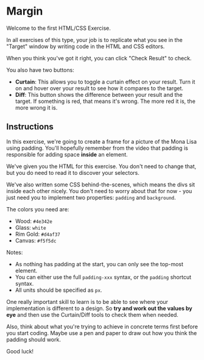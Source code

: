 # Margin

Welcome to the first HTML/CSS Exercise.

In all exercises of this type, your job is to replicate what you see in the "Target" window by writing code in the HTML and CSS editors.

When you think you've got it right, you can click "Check Result" to check.

You also have two buttons:

- **Curtain**: This allows you to toggle a curtain effect on your result. Turn it on and hover over your result to see how it compares to the target.
- **Diff**: This button shows the difference between your result and the target. If something is red, that means it's wrong. The more red it is, the more wrong it is.

## Instructions

In this exercise, we're going to create a frame for a picture of the Mona Lisa using padding. You'll hopefully remember from the video that padding is responsible for adding space **inside** an element.

We've given you the HTML for this exercise.
You don't need to change that, but you do need to read it to discover your selectors.

We've also written some CSS behind-the-scenes, which means the divs sit inside each other nicely. You don't need to worry about that for now - you just need you to implement two properties: `padding` and `background`.

The colors you need are:

- Wood: `#4e342e`
- Glass: `white`
- Rim Gold: `#d4af37`
- Canvas: `#f5f5dc`

Notes:

- As nothing has padding at the start, you can only see the top-most element.
- You can either use the full `padding-xxx` syntax, or the `padding` shortcut syntax.
- All units should be specified as `px`.

One really important skill to learn is to be able to see where your implementation is different to a design. So **try and work out the values by eye** and then use the Curtain/Diff tools to check them when needed.

Also, think about what you're trying to achieve in concrete terms first before you start coding. Maybe use a pen and paper to draw out how you think the padding should work.

Good luck!

